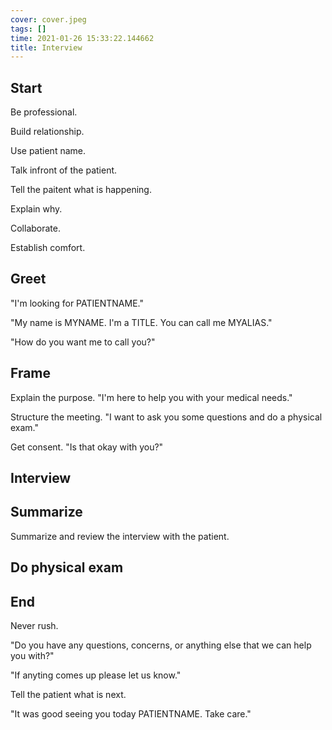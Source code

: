 ```yaml
---
cover: cover.jpeg
tags: []
time: 2021-01-26 15:33:22.144662
title: Interview
---
```


## Start

Be professional.

Build relationship.

Use patient name.

Talk infront of the patient.

Tell the paitent what is happening.

Explain why.

Collaborate.

Establish comfort.

## Greet

"I'm looking for PATIENTNAME."

"My name is MYNAME. I'm a TITLE. You can call me MYALIAS."

"How do you want me to call you?"

## Frame

Explain the purpose. "I'm here to help you with your medical needs."

Structure the meeting. "I want to ask you some questions and do a physical exam."

Get consent. "Is that okay with you?"

## Interview

## Summarize

Summarize and review the interview with the patient.

## Do physical exam

## End

Never rush.

"Do you have any questions, concerns, or anything else that we can help you with?"

"If anyting comes up please let us know."

Tell the patient what is next.

"It was good seeing you today PATIENTNAME. Take care."
